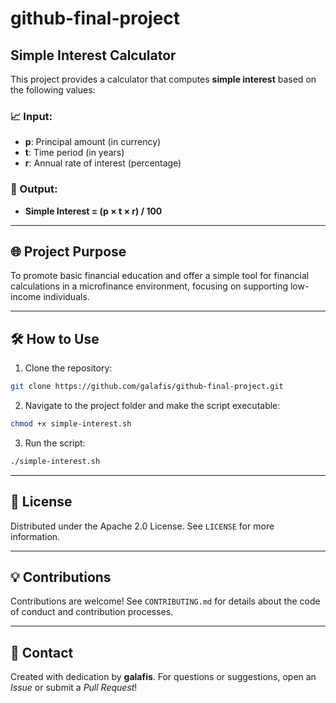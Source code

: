 # github-final-project

## Simple Interest Calculator

This project provides a calculator that computes **simple interest** based on the following values:

### 📈 Input:
- **p**: Principal amount (in currency)
- **t**: Time period (in years)
- **r**: Annual rate of interest (percentage)

### 🔄 Output:
- **Simple Interest = (p × t × r) / 100**

---

## 🌐 Project Purpose

To promote basic financial education and offer a simple tool for financial calculations in a microfinance environment, focusing on supporting low-income individuals.

---

## 🛠️ How to Use

1. Clone the repository:
```bash
git clone https://github.com/galafis/github-final-project.git
```

2. Navigate to the project folder and make the script executable:
```bash
chmod +x simple-interest.sh
```

3. Run the script:
```bash
./simple-interest.sh
```

---

## 📖 License

Distributed under the Apache 2.0 License. See `LICENSE` for more information.

---

## 💡 Contributions

Contributions are welcome! See `CONTRIBUTING.md` for details about the code of conduct and contribution processes.

---

## 📱 Contact

Created with dedication by **galafis**. For questions or suggestions, open an *Issue* or submit a *Pull Request*!

